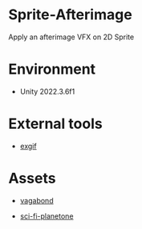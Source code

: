 # Sprite-Afterimage
Apply an afterimage VFX on 2D Sprite

# Environment
- Unity 2022.3.6f1

# External tools
- [exgif](https://ezgif.com/split?err=expired)

# Assets 
- [vagabond](https://pixramen.itch.io/2d-action-platformer-sci-fi-vagabond)

- [sci-fi-planetone](https://penusbmic.itch.io/sci-fi-planetone)
